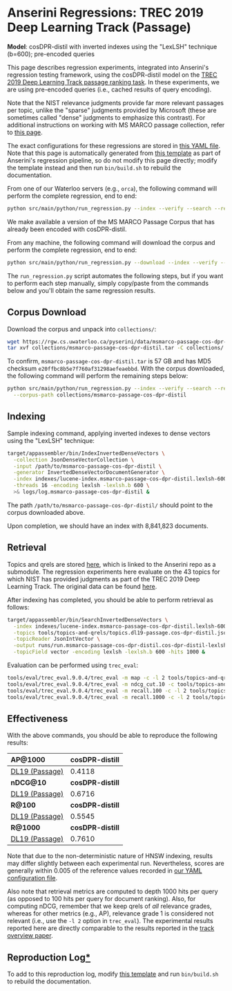 # Anserini Regressions: TREC 2019 Deep Learning Track (Passage)

**Model**: cosDPR-distil with inverted indexes using the "LexLSH" technique (b=600); pre-encoded queries

This page describes regression experiments, integrated into Anserini's regression testing framework, using the cosDPR-distil model on the [TREC 2019 Deep Learning Track passage ranking task](https://trec.nist.gov/data/deep2019.html).
In these experiments, we are using pre-encoded queries (i.e., cached results of query encoding).

Note that the NIST relevance judgments provide far more relevant passages per topic, unlike the "sparse" judgments provided by Microsoft (these are sometimes called "dense" judgments to emphasize this contrast).
For additional instructions on working with MS MARCO passage collection, refer to [this page](experiments-msmarco-passage.md).

The exact configurations for these regressions are stored in [this YAML file](../../src/main/resources/regression/dl19-passage-cos-dpr-distil-lexlsh.yaml).
Note that this page is automatically generated from [this template](../../src/main/resources/docgen/templates/dl19-passage-cos-dpr-distil-lexlsh.template) as part of Anserini's regression pipeline, so do not modify this page directly; modify the template instead and then run `bin/build.sh` to rebuild the documentation.

From one of our Waterloo servers (e.g., `orca`), the following command will perform the complete regression, end to end:

```bash
python src/main/python/run_regression.py --index --verify --search --regression dl19-passage-cos-dpr-distil-lexlsh
```

We make available a version of the MS MARCO Passage Corpus that has already been encoded with cosDPR-distil.

From any machine, the following command will download the corpus and perform the complete regression, end to end:

```bash
python src/main/python/run_regression.py --download --index --verify --search --regression dl19-passage-cos-dpr-distil-lexlsh
```

The `run_regression.py` script automates the following steps, but if you want to perform each step manually, simply copy/paste from the commands below and you'll obtain the same regression results.

## Corpus Download

Download the corpus and unpack into `collections/`:

```bash
wget https://rgw.cs.uwaterloo.ca/pyserini/data/msmarco-passage-cos-dpr-distil.tar -P collections/
tar xvf collections/msmarco-passage-cos-dpr-distil.tar -C collections/
```

To confirm, `msmarco-passage-cos-dpr-distil.tar` is 57 GB and has MD5 checksum `e20ffbc8b5e7f760af31298aefeaebbd`.
With the corpus downloaded, the following command will perform the remaining steps below:

```bash
python src/main/python/run_regression.py --index --verify --search --regression dl19-passage-cos-dpr-distil-lexlsh \
  --corpus-path collections/msmarco-passage-cos-dpr-distil
```

## Indexing

Sample indexing command, applying inverted indexes to dense vectors using the "LexLSH" technique:

```bash
target/appassembler/bin/IndexInvertedDenseVectors \
  -collection JsonDenseVectorCollection \
  -input /path/to/msmarco-passage-cos-dpr-distil \
  -generator InvertedDenseVectorDocumentGenerator \
  -index indexes/lucene-index.msmarco-passage-cos-dpr-distil.lexlsh-600/ \
  -threads 16 -encoding lexlsh -lexlsh.b 600 \
  >& logs/log.msmarco-passage-cos-dpr-distil &
```

The path `/path/to/msmarco-passage-cos-dpr-distil/` should point to the corpus downloaded above.

Upon completion, we should have an index with 8,841,823 documents.

## Retrieval

Topics and qrels are stored [here](https://github.com/castorini/anserini-tools/tree/master/topics-and-qrels), which is linked to the Anserini repo as a submodule.
The regression experiments here evaluate on the 43 topics for which NIST has provided judgments as part of the TREC 2019 Deep Learning Track.
The original data can be found [here](https://trec.nist.gov/data/deep2019.html).

After indexing has completed, you should be able to perform retrieval as follows:

```bash
target/appassembler/bin/SearchInvertedDenseVectors \
  -index indexes/lucene-index.msmarco-passage-cos-dpr-distil.lexlsh-600/ \
  -topics tools/topics-and-qrels/topics.dl19-passage.cos-dpr-distil.jsonl.gz \
  -topicReader JsonIntVector \
  -output runs/run.msmarco-passage-cos-dpr-distil.cos-dpr-distil-lexlsh-600.topics.dl19-passage.cos-dpr-distil.jsonl.txt \
  -topicField vector -encoding lexlsh -lexlsh.b 600 -hits 1000 &
```

Evaluation can be performed using `trec_eval`:

```bash
tools/eval/trec_eval.9.0.4/trec_eval -m map -c -l 2 tools/topics-and-qrels/qrels.dl19-passage.txt runs/run.msmarco-passage-cos-dpr-distil.cos-dpr-distil-lexlsh-600.topics.dl19-passage.cos-dpr-distil.jsonl.txt
tools/eval/trec_eval.9.0.4/trec_eval -m ndcg_cut.10 -c tools/topics-and-qrels/qrels.dl19-passage.txt runs/run.msmarco-passage-cos-dpr-distil.cos-dpr-distil-lexlsh-600.topics.dl19-passage.cos-dpr-distil.jsonl.txt
tools/eval/trec_eval.9.0.4/trec_eval -m recall.100 -c -l 2 tools/topics-and-qrels/qrels.dl19-passage.txt runs/run.msmarco-passage-cos-dpr-distil.cos-dpr-distil-lexlsh-600.topics.dl19-passage.cos-dpr-distil.jsonl.txt
tools/eval/trec_eval.9.0.4/trec_eval -m recall.1000 -c -l 2 tools/topics-and-qrels/qrels.dl19-passage.txt runs/run.msmarco-passage-cos-dpr-distil.cos-dpr-distil-lexlsh-600.topics.dl19-passage.cos-dpr-distil.jsonl.txt
```

## Effectiveness

With the above commands, you should be able to reproduce the following results:

| **AP@1000**                                                                                                  | **cosDPR-distill**|
|:-------------------------------------------------------------------------------------------------------------|-----------|
| [DL19 (Passage)](https://trec.nist.gov/data/deep2020.html)                                                   | 0.4118    |
| **nDCG@10**                                                                                                  | **cosDPR-distill**|
| [DL19 (Passage)](https://trec.nist.gov/data/deep2020.html)                                                   | 0.6716    |
| **R@100**                                                                                                    | **cosDPR-distill**|
| [DL19 (Passage)](https://trec.nist.gov/data/deep2020.html)                                                   | 0.5545    |
| **R@1000**                                                                                                   | **cosDPR-distill**|
| [DL19 (Passage)](https://trec.nist.gov/data/deep2020.html)                                                   | 0.7610    |

Note that due to the non-deterministic nature of HNSW indexing, results may differ slightly between each experimental run.
Nevertheless, scores are generally within 0.005 of the reference values recorded in [our YAML configuration file](../../src/main/resources/regression/dl19-passage-cos-dpr-distil-lexlsh.yaml).

Also note that retrieval metrics are computed to depth 1000 hits per query (as opposed to 100 hits per query for document ranking).
Also, for computing nDCG, remember that we keep qrels of _all_ relevance grades, whereas for other metrics (e.g., AP), relevance grade 1 is considered not relevant (i.e., use the `-l 2` option in `trec_eval`).
The experimental results reported here are directly comparable to the results reported in the [track overview paper](https://arxiv.org/abs/2003.07820).

## Reproduction Log[*](reproducibility.md)

To add to this reproduction log, modify [this template](../../src/main/resources/docgen/templates/dl19-passage-cos-dpr-distil-lexlsh.template) and run `bin/build.sh` to rebuild the documentation.
